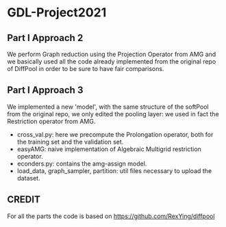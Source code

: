 # GDL-Project2021

## Part I Approach 2
We perform Graph reduction using the Projection Operator from AMG and we basically used all the code already implemented from the original repo of DiffPool in order to be sure to have fair comparisons.


## Part I Approach 3
We implemented a new 'model', with the same structure of the softPool from the original repo, we only edited the pooling layer: we used in fact the Restriction operator from AMG.
- cross_val.py: here we precompute the Prolongation operator, both for the training set and the validation set.
- easyAMG: naive implementation of Algebraic Multigrid restriction operator.
- econders.py: contains the amg-assign model.
- load_data, graph_sampler, partition: util files necessary to upload the dataset.


## CREDIT
For all the parts the code is based on https://github.com/RexYing/diffpool
